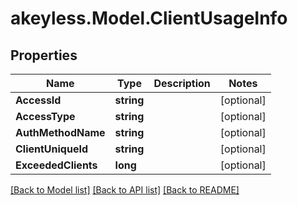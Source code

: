 # akeyless.Model.ClientUsageInfo

## Properties

Name | Type | Description | Notes
------------ | ------------- | ------------- | -------------
**AccessId** | **string** |  | [optional] 
**AccessType** | **string** |  | [optional] 
**AuthMethodName** | **string** |  | [optional] 
**ClientUniqueId** | **string** |  | [optional] 
**ExceededClients** | **long** |  | [optional] 

[[Back to Model list]](../README.md#documentation-for-models) [[Back to API list]](../README.md#documentation-for-api-endpoints) [[Back to README]](../README.md)


